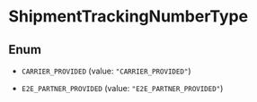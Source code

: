 

# ShipmentTrackingNumberType

## Enum


* `CARRIER_PROVIDED` (value: `"CARRIER_PROVIDED"`)

* `E2E_PARTNER_PROVIDED` (value: `"E2E_PARTNER_PROVIDED"`)



